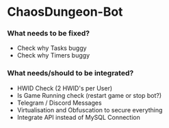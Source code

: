 # ChaosDungeon-Bot

### What needs to be fixed?
- Check why Tasks buggy
- Check why Timers buggy

### What needs/should to be integrated?

- HWID Check (2 HWID's per User)
- Is Game Running check (restart game or stop bot?)
- Telegram / Discord Messages
- Virtualisation and Obfuscation to secure everything
- Integrate API instead of MySQL Connection
